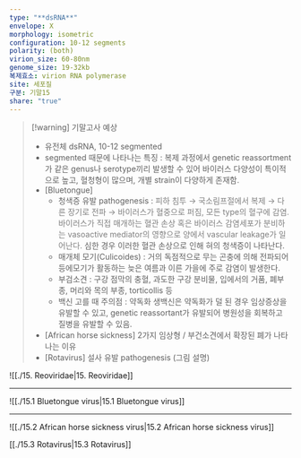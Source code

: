 ```yaml
---
type: "**dsRNA**"
envelope: X
morphology: isometric
configuration: 10-12 segments
polarity: (both)
virion_size: 60-80nm
genome_size: 19-32kb
복제효소: virion RNA polymerase
site: 세포질
구분: 기말15
share: "true"
---
```

>[!warning] 기말고사 예상
>- 유전체 dsRNA, 10-12 segmented
>- segmented 때문에 나타나는 특징 : 복제 과정에서 genetic reassortment가 같은 genus나 serotype끼리 발생할 수 있어 바이러스 다양성이 특이적으로 높고, 혈청형이 많으며, 개별 strain이 다양하게 존재함.
>- [Bluetongue]
>	- 청색증 유발 pathogenesis : <font color="#7f7f7f">피하 침투 → 국소림프절에서 복제 → 다른 장기로 전파 → 바이러스가 혈중으로 퍼짐, 모든 type의 혈구에 감염. 바이러스가 직접 매개하는 혈관 손상 혹은 바이러스 감염세포가 분비하는 vasoactive mediator의 영향으로 양에서 vascular leakage가 일어난다.</font> 심한 경우 이러한 혈관 손상으로 인해 혀의 청색증이 나타난다.
> 	 - 매개체 모기(Culicoides) : 거의 독점적으로 무는 곤충에 의해 전파되어 등에모기가 활동하는 늦은 여름과 이른 가을에 주로 감염이 발생한다.
> 	 - 부검소견 : 구강 점막의 충혈, 과도한 구강 분비물, 입에서의 거품, 폐부종, 머리와 목의 부종, torticollis 등
> 	 - 백신 고를 때 주의점 : 약독화 생백신은 약독화가 덜 된 경우 임상증상을 유발할 수 있고, genetic reassortant가 유발되어 병원성을 회복하고 질병을 유발할 수 있음.
>- [African horse sickness] 2가지 임상형 / 부건소견에서 확장된 폐가 나타나는 이유
>- [Rotavirus] 설사 유발 pathogenesis (그림 설명)

![[./15. Reoviridae|15. Reoviridae]]

---

![[./15.1 Bluetongue virus|15.1 Bluetongue virus]]

---

![[./15.2 African horse sickness virus|15.2 African horse sickness virus]]

[[./15.3 Rotavirus|15.3 Rotavirus]]
